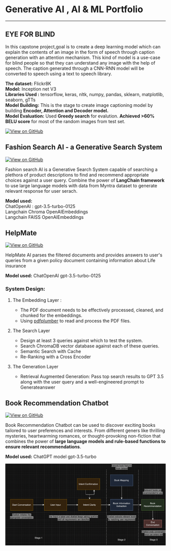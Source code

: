 # Generative AI , AI & ML Portfolio
---
## EYE FOR BLIND

In this capstone project,goal is to create a deep learning model which can explain the contents of an image in the form of speech through caption generation with an attention mechanism. This kind of model is a use-case for blind people so that they can understand any image with the help of speech. The caption generated through a CNN-RNN model will be converted to speech using a text to speech library. 

**The dataset:** Flickr8K <br>
**Model:** Inception net V3 <br>
**Libraries Used :** tensorflow,  keras, nltk, numpy, pandas, sklearn, matplotlib, seaborn, gTTs <br>
**Model Building:** This is the stage to create image captioning model by building **Encoder, Attention and Decoder model.** <br>
**Model Evaluation:** Used **Greedy search** for evalution. **Achieved >60% BELU score** for most of the random images from test set.

[![View on GitHub](https://img.shields.io/badge/GitHub-View_on_GitHub-blue?logo=GitHub)](https://github.com/Mahalakshmi-Totad/EyeForBlind)


## Fashion Search AI - a Generative Search System
[![View on GitHub](https://img.shields.io/badge/GitHub-View_on_GitHub-blue?logo=GitHub)](https://github.com/Mahalakshmi-Totad/SemanticSpotterFashionSearchAI)

Fashion search AI is a Generative Search System capable of searching a plethora of product descriptions to find and recommend appropriate choices against a user query. Combine the power of **LangChain framework** to use large language models with data from Myntra dataset to generate relevant response for user serach.

**Model used:** <br>
ChatOpenAI : gpt-3.5-turbo-0125 <br>
Langchain Chroma OpenAIEmbeddings <br>
Langchain FAISS OpenAIEmbeddings <br>

## HelpMate
[![View on GitHub](https://img.shields.io/badge/GitHub-View_on_GitHub-blue?logo=GitHub)](https://github.com/Mahalakshmi-Totad/HelpMate)

HelpMate AI parses the filtered documents and provides answers to user's queries from a given policy document containing information about Life insurance

**Model used:** ChatOpenAI gpt-3.5-turbo-0125

### System Design:
1. The Embedding Layer : 
    - The PDF document needs to be effectively processed, cleaned, and chunked for the embeddings.
    - Using [pdfplumber](https://https://pypi.org/project/pdfplumber/) to read and process the PDF files.
      
2. The Search Layer
    - Design at least 3 queries against which to test the system.
    - Search  ChromaDB vector database against each of these queries. 
    - Semantic Search with Cache
    - Re-Ranking with a Cross Encoder

3. The Generation Layer
    - Retrieval Augmented Generation: Pass top search results to GPT 3.5 along with the user query and a well-engineered prompt to Generateanswer 
      
## Book Recommendation Chatbot 
[![View on GitHub](https://img.shields.io/badge/GitHub-View_on_GitHub-blue?logo=GitHub)](https://github.com/Mahalakshmi-Totad/book_recommendation_chatbot_openai)

Book Recommendation Chatbot can be used to discover exciting books tailored to user preferences and interests. From different geners like thrilling mysteries, heartwarming romances, or thought-provoking non-fiction that combines the power of **large language models and rule-based functions to ensure relevant recommendations**.

**Model used:** ChatGPT model gpt-3.5-turbo

<center><img src="/assets/img/SystemDesign.jpg"/></center>

